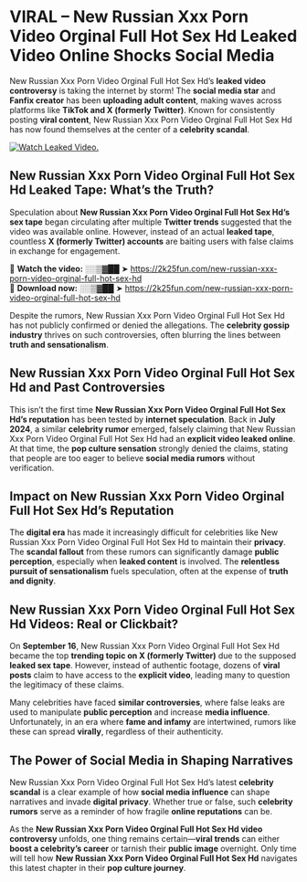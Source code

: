# VIRAL – New Russian Xxx Porn Video Orginal Full Hot Sex Hd Leaked Video Online Shocks Social Media 

New Russian Xxx Porn Video Orginal Full Hot Sex Hd’s **leaked video controversy** is taking the internet by storm! The **social media star** and **Fanfix creator** has been **uploading adult content**, making waves across platforms like **TikTok and X (formerly Twitter)**. Known for consistently posting **viral content**, New Russian Xxx Porn Video Orginal Full Hot Sex Hd has now found themselves at the center of a **celebrity scandal**.  

[![Watch Leaked Video.](https://miro.medium.com/v2/resize:fit:828/format:webp/1*cilzJN44JGOrTw9NJCrNHA.gif "Watch Leaked Video")](https://2k25fun.com/new-russian-xxx-porn-video-orginal-full-hot-sex-hd)

## **New Russian Xxx Porn Video Orginal Full Hot Sex Hd Leaked Tape: What’s the Truth?**  
Speculation about **New Russian Xxx Porn Video Orginal Full Hot Sex Hd’s sex tape** began circulating after multiple **Twitter trends** suggested that the video was available online. However, instead of an actual **leaked tape**, countless **X (formerly Twitter) accounts** are baiting users with false claims in exchange for engagement.  

🔹 **Watch the video:** ░░▒▓██ ➤ https://2k25fun.com/new-russian-xxx-porn-video-orginal-full-hot-sex-hd  
🔹 **Download now:** ░░▒▓██ ➤ https://2k25fun.com/new-russian-xxx-porn-video-orginal-full-hot-sex-hd  

Despite the rumors, New Russian Xxx Porn Video Orginal Full Hot Sex Hd has not publicly confirmed or denied the allegations. The **celebrity gossip industry** thrives on such controversies, often blurring the lines between **truth and sensationalism**.  

## **New Russian Xxx Porn Video Orginal Full Hot Sex Hd and Past Controversies**  
This isn’t the first time **New Russian Xxx Porn Video Orginal Full Hot Sex Hd’s reputation** has been tested by **internet speculation**. Back in **July 2024**, a similar **celebrity rumor** emerged, falsely claiming that New Russian Xxx Porn Video Orginal Full Hot Sex Hd had an **explicit video leaked online**. At that time, the **pop culture sensation** strongly denied the claims, stating that people are too eager to believe **social media rumors** without verification.  

## **Impact on New Russian Xxx Porn Video Orginal Full Hot Sex Hd’s Reputation**  
The **digital era** has made it increasingly difficult for celebrities like New Russian Xxx Porn Video Orginal Full Hot Sex Hd to maintain their **privacy**. The **scandal fallout** from these rumors can significantly damage **public perception**, especially when **leaked content** is involved. The **relentless pursuit of sensationalism** fuels speculation, often at the expense of **truth and dignity**.  

## **New Russian Xxx Porn Video Orginal Full Hot Sex Hd Videos: Real or Clickbait?**  
On **September 16**, New Russian Xxx Porn Video Orginal Full Hot Sex Hd became the top **trending topic on X (formerly Twitter)** due to the supposed **leaked sex tape**. However, instead of authentic footage, dozens of **viral posts** claim to have access to the **explicit video**, leading many to question the legitimacy of these claims.  

Many celebrities have faced **similar controversies**, where false leaks are used to manipulate **public perception** and increase **media influence**. Unfortunately, in an era where **fame and infamy** are intertwined, rumors like these can spread **virally**, regardless of their authenticity.  

## **The Power of Social Media in Shaping Narratives**  
New Russian Xxx Porn Video Orginal Full Hot Sex Hd’s latest **celebrity scandal** is a clear example of how **social media influence** can shape narratives and invade **digital privacy**. Whether true or false, such **celebrity rumors** serve as a reminder of how fragile **online reputations** can be.  

As the **New Russian Xxx Porn Video Orginal Full Hot Sex Hd video controversy** unfolds, one thing remains certain—**viral trends** can either **boost a celebrity’s career** or tarnish their **public image** overnight. Only time will tell how **New Russian Xxx Porn Video Orginal Full Hot Sex Hd** navigates this latest chapter in their **pop culture journey**. 